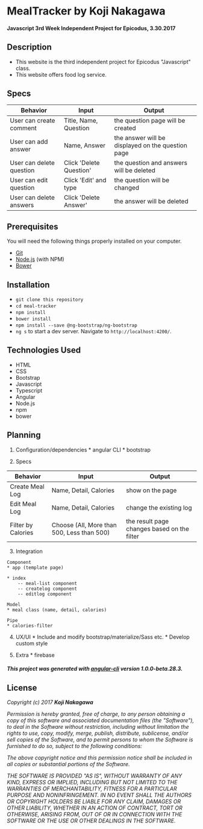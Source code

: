 # MealTracker by Koji Nakagawa

#### Javascript 3rd Week Independent Project for Epicodus, 3.30.2017

## Description
* This website is the third independent project for Epicodus "Javascript" class.
* This website offers food log service.


## Specs
|Behavior|Input|Output|
|--------|-----|------|
| User can create comment    | Title, Name, Question  | the question page will be created |
| User can add answer   | Name, Answer  | the answer will be displayed on the question page |
| User can delete question | Click  'Delete Question' | the question and answers will be deleted |
| User can edit question | Click  'Edit' and type | the question will be changed |
| User can delete answers | Click  'Delete Answer' | the answer will be deleted |




## Prerequisites
You will need the following things properly installed on your computer.

* [Git](https://git-scm.com/)
* [Node.js](https://nodejs.org/) (with NPM)
* [Bower](https://bower.io/)


## Installation
* `git clone this repository`
* `cd meal-tracker`
* `npm install`
* `bower install`
* `npm install --save @ng-bootstrap/ng-bootstrap`
* `ng s` to start a dev server. Navigate to `http://localhost:4200/`.


## Technologies Used
  * HTML
  * CSS
  * Bootstrap
  * Javascript
  * Typescript
  * Angular
  * Node.js
  * npm
  * bower

  ## Planning

  1. Configuration/dependencies
    * angular CLI
    * bootstrap

  2. Specs

  |Behavior|Input|Output|
  |--------|-----|------|
  | Create Meal Log| Name, Detail, Calories  | show on the page |
  | Edit Meal Log   | Name, Detail, Calories  | change the existing log|
  | Filter by Calories | Choose (All, More than 500, Less than 500) | the result page changes based on the filter |

  3. Integration

    Component
    * app (template page)

    * index
        -- meal-list component
        -- createlog component
        -- editlog component

    Model
    * meal class (name, detail, calories)

    Pipe
    * calories-filter

  4. UX/UI
    * Include and modify bootstrap/materialize/Sass etc.
    * Develop custom style

  5. Extra
    * firebase

##### This project was generated with [angular-cli](https://github.com/angular/angular-cli) version 1.0.0-beta.28.3.

## License
  _Copyright (c) 2017 **Koji Nakagawa**_

  _Permission is hereby granted, free of charge, to any person obtaining a copy
  of this software and associated documentation files (the "Software"), to deal
  in the Software without restriction, including without limitation the rights
  to use, copy, modify, merge, publish, distribute, sublicense, and/or sell
  copies of the Software, and to permit persons to whom the Software is
  furnished to do so, subject to the following conditions:_

  _The above copyright notice and this permission notice shall be included in all
  copies or substantial portions of the Software._

  _THE SOFTWARE IS PROVIDED "AS IS", WITHOUT WARRANTY OF ANY KIND, EXPRESS OR
  IMPLIED, INCLUDING BUT NOT LIMITED TO THE WARRANTIES OF MERCHANTABILITY,
  FITNESS FOR A PARTICULAR PURPOSE AND NONINFRINGEMENT. IN NO EVENT SHALL THE
  AUTHORS OR COPYRIGHT HOLDERS BE LIABLE FOR ANY CLAIM, DAMAGES OR OTHER
  LIABILITY, WHETHER IN AN ACTION OF CONTRACT, TORT OR OTHERWISE, ARISING FROM,
  OUT OF OR IN CONNECTION WITH THE SOFTWARE OR THE USE OR OTHER DEALINGS IN THE
  SOFTWARE._
